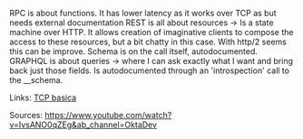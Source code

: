 RPC is about functions. It has lower latency as it works over TCP as but needs external documentation 
REST is all about resources -> Is a state machine over HTTP. It allows creation of imaginative clients to compose the access to these resources, but a bit chatty in this case. With http/2 seems this can be improve. Schema is on the call itself, autodocumented.
GRAPHQL is about queries -> where I can ask exactly what I want and bring back just those fields. Is autodocumented through an 'introspection' call to the __schema. 

Links:
[TCP basica](tcp_basics.md)

Sources:
https://www.youtube.com/watch?v=IvsANO0qZEg&ab_channel=OktaDev